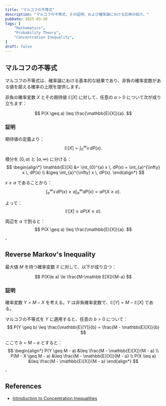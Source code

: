 ```yaml
---
title: "マルコフの不等式"
description: "マルコフの不等式、その証明、および確率論における応用の紹介。"
pubDate: 2025-03-30
tags: [
    "Mathematics",
    "Probability Theory",
    "Concentration Inequality",
]
draft: false
---
```


## マルコフの不等式

マルコフの不等式は、確率論における基本的な結果であり、非負の確率変数がある値を超える確率の上限を提供します。

非負の確率変数 $X$ とその期待値 $\mathbb{E}[X]$ に対して、任意の $a > 0$ について次が成り立ちます：

$$
P(X \geq a) \leq \frac{\mathbb{E}[X]}{a}.
$$

### 証明

期待値の定義より：
$$
\mathbb{E}[X] = \int_{0}^{\infty} x \, dP(x).
$$

積分を $[0, a)$ と $[a, \infty)$ に分ける：
$$
\begin{align*}
\mathbb{E}[X]
&= \int_{0}^{a} x \, dP(x) + \int_{a}^{\infty} x \, dP(x) \\
&\geq \int_{a}^{\infty} x \, dP(x).
\end{align*}
$$

$x \geq a$ であることから：
$$
\int_{a}^{\infty} x \, dP(x) \geq a \int_{a}^{\infty} dP(x) = a P(X \geq a).
$$

よって：
$$
\mathbb{E}[X] \geq a P(X \geq a).
$$

両辺を $a$ で割ると：
$$
P(X \geq a) \leq \frac{\mathbb{E}[X]}{a}.
$$

$\square$

## Reverse Markov's Inequality

最大値 $M$ を持つ確率変数 $X$ に対して、以下が成り立つ：

$$
P(X\le a) \le \frac{M-\mathbb E[X]}{M-a}
$$

### 証明

確率変数 $Y = M - X$ を考える。$Y$ は非負確率変数で、$\mathbb{E}[Y] = M - \mathbb{E}[X]$ である。

マルコフの不等式を $Y$ に適用すると、任意の $b > 0$ について：
$$
P(Y \geq b) \leq \frac{\mathbb{E}[Y]}{b} = \frac{M - \mathbb{E}[X]}{b}
$$

ここで $b = M - a$ とすると：
$$
\begin{align*}
P(Y \geq M - a) &\leq \frac{M - \mathbb{E}[X]}{M - a} \\
P(M - X \geq M - a) &\leq \frac{M - \mathbb{E}[X]}{M - a} \\
P(X \leq a) &\leq \frac{M - \mathbb{E}[X]}{M - a}
\end{align*}
$$

$\square$

## References

- [Introduction to Concentration Inequalities](https://arxiv.org/pdf/1910.02884)
